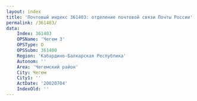 ```yaml
---
layout: index
title: 'Почтовый индекс 361403: отделение почтовой связи Почты России'
permalink: /361403/
data:
    Index: 361403
    OPSName: 'Чегем 3'
    OPSType: О
    OPSSubm: 361400
    Region: 'Кабардино-Балкарская Республика'
    Autonom: ''
    Area: 'Чегемский район'
    City: Чегем
    City1: ''
    ActDate: '20020704'
    IndexOld: ''
---
```

